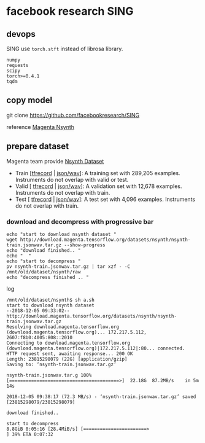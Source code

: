 
# facebook research SING

## devops 

SING use `torch.stft` instead of librosa library. 
```
numpy
requests
scipy
torch>=0.4.1
tqdm
```

## copy model 
git clone https://github.com/facebookresearch/SING

reference [Magenta Nsynth](https://github.com/tensorflow/magenta/tree/master/magenta/models/nsynth) 



## prepare dataset 

Magenta team provide [Nsynth Dataset](https://magenta.tensorflow.org/datasets/nsynth) 

- Train [[tfrecord](http://download.magenta.tensorflow.org/datasets/nsynth/nsynth-train.tfrecord) | [json/wav](http://download.magenta.tensorflow.org/datasets/nsynth/nsynth-train.jsonwav.tar.gz)]: A training set with 289,205 examples. Instruments do not overlap with valid or test.
- Valid [ [tfrecord](http://download.magenta.tensorflow.org/datasets/nsynth/nsynth-valid.tfrecord) | [json/wav](http://download.magenta.tensorflow.org/datasets/nsynth/nsynth-valid.jsonwav.tar.gz)]: A validation set with 12,678 examples. Instruments do not overlap with train.
- Test [ [tfrecord](http://download.magenta.tensorflow.org/datasets/nsynth/nsynth-test.tfrecord) | [json/wav](http://download.magenta.tensorflow.org/datasets/nsynth/nsynth-test.jsonwav.tar.gz)]: A test set with 4,096 examples. Instruments do not overlap with train.


### download and decompress with progressive bar 
```
echo "start to download nsynth dataset "
wget http://download.magenta.tensorflow.org/datasets/nsynth/nsynth-train.jsonwav.tar.gz --show-progress 
echo "download finished.. "
echo "  "
echo "start to decompress "
pv nsynth-train.jsonwav.tar.gz | tar xzf - -C /mnt/old/dataset/nsynth/raw
echo "decompress finished .. "

```


log
```
/mnt/old/dataset/nsynth$ sh a.sh 
start to download nsynth dataset 
--2018-12-05 09:33:02--  http://download.magenta.tensorflow.org/datasets/nsynth/nsynth-train.jsonwav.tar.gz
Resolving download.magenta.tensorflow.org (download.magenta.tensorflow.org)... 172.217.5.112, 2607:f8b0:4005:808::2010
Connecting to download.magenta.tensorflow.org (download.magenta.tensorflow.org)|172.217.5.112|:80... connected.
HTTP request sent, awaiting response... 200 OK
Length: 23815298079 (22G) [application/gzip]
Saving to: ‘nsynth-train.jsonwav.tar.gz’

nsynth-train.jsonwav.tar.g 100%[========================================>]  22.18G  87.2MB/s    in 5m 14s  

2018-12-05 09:38:17 (72.3 MB/s) - ‘nsynth-train.jsonwav.tar.gz’ saved [23815298079/23815298079]

download finished.. 
  
start to decompress 
8.8GiB 0:05:16 [28.4MiB/s] [=======================>                                      ] 39% ETA 0:07:32

```

